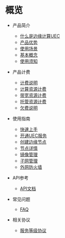 # 概览

* 产品简介
  * [什么是边缘计算UEC](/uedn/introduction/2023-intro-uec)
  * [产品优势](/uedn/introduction/youshi)
  * [使用场景](/uedn/introduction/application)
  * [基本概念](/uedn/introduction/concept)
  * [使用须知](/uedn/introduction/notice)
  
* 产品计费

  * [计费说明](/uedn/billing_instructions/2023-billing_info)
  * [计算资源计费](/uedn/billing_instructions/billing_compute)
  * [带宽资源计费](/uedn/billing_instructions/billing_net)
  * [托管资源计费](/uedn/billing_instructions/billing_idc)
  * [欠费说明](/uedn/billing_instructions/billing_fee)

* 使用指南

  * [快速上手](/uedn/guide/rumen)
  * [开通UEC服务](/uedn/guide/open)
  * [创建边缘节点](/uedn/guide/create)
  * [节点详情](/uedn/guide/list)
  * [镜像管理](/uedn/guide/jingx)
  * [子网管理](/uedn/guide/ziwang)
  * [外网防火墙](/uedn/guide/wall)

* API参考
  * [API文档](/uedn/api/api)
* 常见问题
  * [FAQ](/uedn/FAQ/question)

* 相关协议

  * [服务等级协议](/uedn/protocol/protocol)

  

